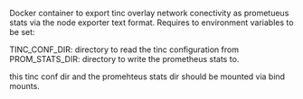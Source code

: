 Docker container to export tinc overlay network conectivity as prometueus stats via the node exporter text format.
Requires to environment variables to be set:

TINC_CONF_DIR: directory to read the tinc configuration from
PROM_STATS_DIR: directory to write the prometheus stats to.

this tinc conf dir and the promehteus stats dir should be mounted via bind mounts.
